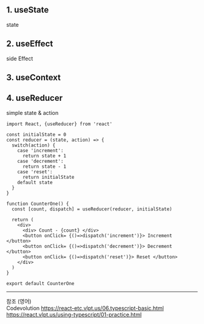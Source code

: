 ## 1. useState

state

## 2. useEffect

side Effect

## 3. useContext

## 4. useReducer

simple state & action

```
import React, {useReducer} from 'react'

const initialState = 0
const reducer = (state, action) => {
  switch(action) {
    case 'increment':
      return state + 1
    case 'decrement':
      return state - 1
    case 'reset':
      return initialState
    default state
  }
}

function CounterOne() {
  const [count, dispatch] = useReducer(reducer, initialState)

  return (
    <div>
      <div> Count - {count} </div>
      <button onClick= {()=>dispatch('increment')}> Increment </button>
      <button onClick= {()=>dispatch('decrement')}> Decrement </button>
      <button onClick= {()=>dispatch('reset')}> Reset </button>
    </div>
  )
}

export default CounterOne

```

---

참조
(영어) <br>
Codevolution
https://react-etc.vlpt.us/06.typescript-basic.html <br>
https://react.vlpt.us/using-typescript/01-practice.html <br>
